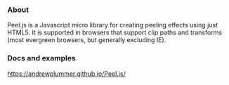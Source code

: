 ### About

Peel.js is a Javascript micro library for creating peeling effects using just HTML5.
It is supported in browsers that support clip paths and transforms (most evergreen
browsers, but generally excluding IE).

### Docs and examples

https://andrewplummer.github.io/Peel.js/
